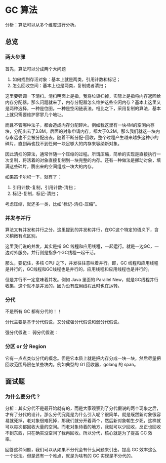 # GC 算法
分析：算法可以从多个维度进行分析。

## 总览

### 两大步骤

首先，算法可以分成两个大问题
1. 如何找到存活对象：基本上就是两类，引用计数和标记；
2. 怎么回收空间：基本上也是两类，复制或者清扫；

这里要强调一下清扫。清扫明面上是指，我将垃圾扫掉，实际上是指将内存返回给内存分配器。那么问题就来了，内存分配器怎么维护这些空闲内存？基本上这里又是两种选择，一种是位图，一种是空闲链表法。相比之下，采用复制的算法，基本上就只需要维护寥寥几个地址。

而且不管哪种法子，都会造成内存分配碎片。例如我这里有一块4M的空闲内存块，分配出去了3.8M。后面的对象申请内存，都大于0.2M，那么我们就这一块内存永远也不会被分配出去。随着不断分配-回收，整个过程产生越来越多这种小的碎片，直到再也找不到任何一块足够大的内存来容纳新对象。

因此清扫的算法，通常伴随一个压缩的过程。所谓压缩，简单的实现是直接执行一次复制，将活着的对象直接复制到一块完整的内存。还有一种做法是挪动对象，填满这些碎片，腾出来的空间组成一块大的内存。

如果笛卡尔积一下，就有了：
1. 引用计数-复制，引用计数-清扫；
2. 标记-复制，标记-清扫；

考虑压缩，就还多一类，比如”标记-清扫-压缩”。

### 并发与并行

算法又有并发和并行之分。这里提到的并发和并行，在GC这个特定的语义下，含义稍微有点区别。

这里我们说的并发，其实是指 GC 线程和应用线程，一起运行。就是一边GC，一边对外服务。并行则是指多个GC线程一起干活。

那么，要记住，多核 CPU 之下，并发往往意味着并行。即，GC 线程和应用线程是并行的，GC线程和GC线程也是并行的，应用线程和应用线程也是并行的。

但是并行不一定意味着并发。例如 Java 里面的 Parallel New，就是GC线程并行收集，这个就不是并发的，因为没有应用线程此时也在运转。

### 分代

不是所有 GC 都有分代的！！

分代主要是基于分代假说，又分成强分代假说和弱分代假说。

强分代假说：
弱分代假说：

### 分区 or 分 Region

它有一点点类似分代的概念。但是它本质上就是把内存分成一块一块，然后尽量把回收范围局限在某些块内。例如典型的 G1 回收器，golang 的 span。

## 面试题

### 为什么要分代？
分析：其实分代不是最开始就有的，而是大家观察到了分代假说的两个现象之后，才有了分代的设计。那么分代究竟是为什么引入呢？很简单，就是既然新对象很容易就死掉，老对象很难死掉，那我们就分开着两个，然后新对象朝生夕死，这样就可以每次都回收大量的空间。而老对象待着的地方，我就可以少回收，反正也回收不到东西，只在确实没空间了我再回收。所以分代，核心就是为了提高 GC 效率。

回答这种问题，我们可以从如果不分代会有什么问题来引出，提高 GC 效率这么一个说法。但是还有一个难点，就是为啥有的 GC 实现是不分代的。